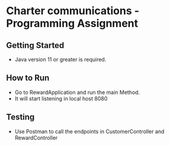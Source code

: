 # Charter communications - Programming Assignment

## Getting Started

- Java version 11 or greater is required.

## How to Run
- Go to RewardApplication and run the main Method.
- It will start listening in local host 8080

## Testing
- Use Postman to call the endpoints in CustomerController and RewardController